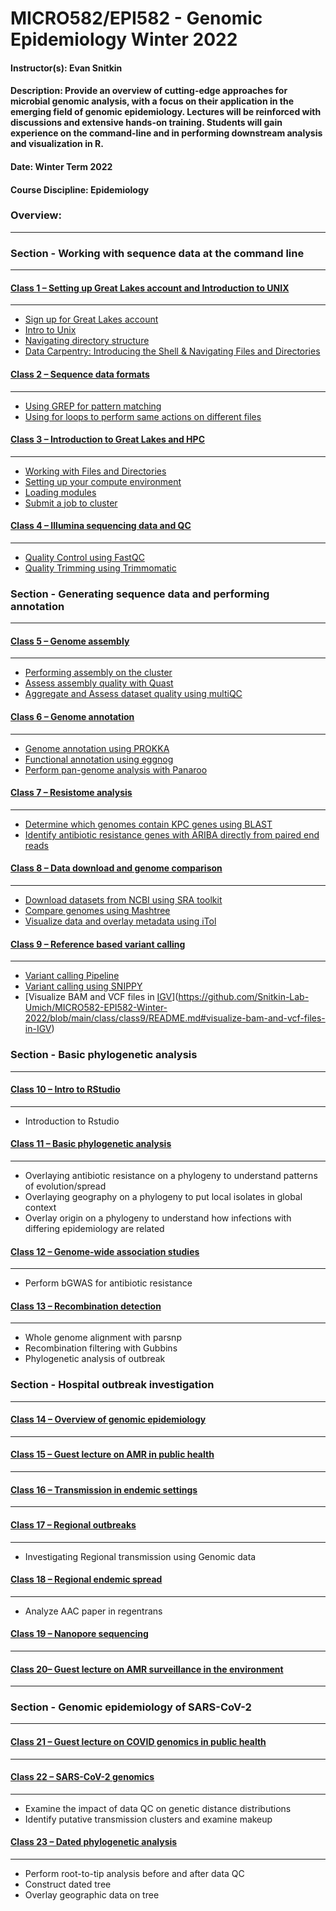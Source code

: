 # MICRO582/EPI582 - Genomic Epidemiology Winter 2022

#### Instructor(s): Evan Snitkin

#### Description: Provide an overview of cutting-edge approaches for microbial genomic analysis, with a focus on their application in the emerging field of genomic epidemiology. Lectures will be reinforced with discussions and extensive hands-on training. Students will gain experience on the command-line and in performing downstream analysis and visualization in R.

#### Date: Winter Term 2022

#### Course Discipline: Epidemiology

### Overview:
------------

### Section - Working with sequence data at the command line
--------------------------------------------------------

#### [Class 1 – Setting up Great Lakes account and Introduction to UNIX](https://github.com/Snitkin-Lab-Umich/MICRO582-EPI582-Winter-2022/blob/main/class/class1/README.md)
***

- [Sign up for Great Lakes account](https://github.com/Snitkin-Lab-Umich/MICRO582-EPI582-Winter-2022/blob/main/class/class1/README.md#sign-up-for-great-lakes-account)
- [Intro to Unix](https://github.com/Snitkin-Lab-Umich/MICRO582-EPI582-Winter-2022/blob/main/class/class1/README.md#intro-to-unix)
- [Navigating directory structure](https://github.com/Snitkin-Lab-Umich/MICRO582-EPI582-Winter-2022/blob/main/class/class1/README.md#navigating-directory-structure)
- [Data Carpentry: Introducing the Shell & Navigating Files and Directories](https://github.com/Snitkin-Lab-Umich/MICRO582-EPI582-Winter-2022/blob/main/class/class1/README.md#data-carpentry:-introducing-the-shell-&-navigating-files-and-directories)

#### [Class 2 – Sequence data formats](https://github.com/Snitkin-Lab-Umich/MICRO582-EPI582-Winter-2022/blob/main/class/class2/README.md)
***

- [Using GREP for pattern matching](https://github.com/Snitkin-Lab-Umich/MICRO582-EPI582-Winter-2022/blob/main/class/class2/README.md#using-grep-for-pattern-matching)
- [Using for loops to perform same actions on different files](https://github.com/Snitkin-Lab-Umich/MICRO582-EPI582-Winter-2022/blob/main/class/class2/README.md#using-for-loops-to-perform-same-actions-on-different-files)

#### [Class 3 – Introduction to Great Lakes and HPC](https://github.com/Snitkin-Lab-Umich/MICRO582-EPI582-Winter-2022/blob/main/class/class3/README.md)
***

- [Working with Files and Directories](https://github.com/Snitkin-Lab-Umich/MICRO582-EPI582-Winter-2022/blob/main/class/class3/README.md#working-with-files-and-directories)
- [Setting up your compute environment](https://github.com/Snitkin-Lab-Umich/MICRO582-EPI582-Winter-2022/blob/main/class/class3/README.md#setting-up-your-compute-environment)
- [Loading modules](https://github.com/Snitkin-Lab-Umich/MICRO582-EPI582-Winter-2022/blob/main/class/class3/README.md#loading-modules)
- [Submit a job to cluster](https://github.com/Snitkin-Lab-Umich/MICRO582-EPI582-Winter-2022/blob/main/class/class3/README.md#submit-a-job-to-cluster)

#### [Class 4 – Illumina sequencing data and QC](https://github.com/Snitkin-Lab-Umich/MICRO582-EPI582-Winter-2022/blob/main/class/class4/README.md)
***

- [Quality Control using FastQC](https://github.com/Snitkin-Lab-Umich/MICRO582-EPI582-Winter-2022/blob/main/class/class4/README.md#quality-control-using-fastqc)
- [Quality Trimming using Trimmomatic](https://github.com/Snitkin-Lab-Umich/MICRO582-EPI582-Winter-2022/blob/main/class/class4/README.md#quality-trimming-using-trimmomatic)


### Section - Generating sequence data and performing annotation
------------------------------------------------------------

#### [Class 5 – Genome assembly](https://github.com/Snitkin-Lab-Umich/MICRO582-EPI582-Winter-2022/blob/main/class/class5/README.md)
***

- [Performing assembly on the cluster](https://github.com/Snitkin-Lab-Umich/MICRO582-EPI582-Winter-2022/blob/main/class/class5/README.md#performing-assembly-on-the-cluster)
- [Assess assembly quality with Quast](https://github.com/Snitkin-Lab-Umich/MICRO582-EPI582-Winter-2022/blob/main/class/class5/README.md#assess-assembly-quality-with-quast)
- [Aggregate and Assess dataset quality using multiQC](https://github.com/Snitkin-Lab-Umich/MICRO582-EPI582-Winter-2022/blob/main/class/class5/README.md#aggregate-and-assess-dataset-quality-using-multiqc)

#### [Class 6 – Genome annotation](https://github.com/Snitkin-Lab-Umich/MICRO582-EPI582-Winter-2022/blob/main/class/class6/README.md)
***

- [Genome annotation using PROKKA](https://github.com/Snitkin-Lab-Umich/MICRO582-EPI582-Winter-2022/blob/main/class/class6/README.md#genome-annotation-using-prokka)
- [Functional annotation using eggnog](https://github.com/Snitkin-Lab-Umich/MICRO582-EPI582-Winter-2022/blob/main/class/class6/README.md#functional-annotation-using-eggnog)
- [Perform pan-genome analysis with Panaroo](https://github.com/Snitkin-Lab-Umich/MICRO582-EPI582-Winter-2022/blob/main/class/class6/README.md#perform-pan-genome-analysis-with-panaroo)


#### [Class 7 – Resistome analysis](https://github.com/Snitkin-Lab-Umich/MICRO582-EPI582-Winter-2022/blob/main/class/class7/README.md)
***

- [Determine which genomes contain KPC genes using BLAST](https://github.com/Snitkin-Lab-Umich/MICRO582-EPI582-Winter-2022/blob/main/class/class7/README.md#determine-which-genomes-contain-KPC-genes-using-blast)
- [Identify antibiotic resistance genes with ARIBA directly from paired end reads](https://github.com/Snitkin-Lab-Umich/MICRO582-EPI582-Winter-2022/blob/main/class/class7/README.md#identify-antibiotic-resistance-genes-with-ariba-directly-from-paired-end-reads)

#### [Class 8 – Data download and genome comparison](https://github.com/Snitkin-Lab-Umich/MICRO582-EPI582-Winter-2022/blob/main/class/class8/README.md)
***

- [Download datasets from NCBI using SRA toolkit](https://github.com/Snitkin-Lab-Umich/MICRO582-EPI582-Winter-2022/blob/main/class/class8/README.md#download-datasets-from-ncbi-using-sra-toolkit)
- [Compare genomes using Mashtree](https://github.com/Snitkin-Lab-Umich/MICRO582-EPI582-Winter-2022/blob/main/class/class8/README.md#compare-genomes-using-mashtree)
- [Visualize data and overlay metadata using iTol](https://github.com/Snitkin-Lab-Umich/MICRO582-EPI582-Winter-2022/blob/main/class/class8/README.md#visualize-our-tree-and-metadata-using-itol)

#### [Class 9 – Reference based variant calling](https://github.com/Snitkin-Lab-Umich/MICRO582-EPI582-Winter-2022/blob/main/class/class9/README.md)
***

- [Variant calling Pipeline](https://github.com/Snitkin-Lab-Umich/MICRO582-EPI582-Winter-2022/blob/main/class/class9/README.md#variant-calling-pipeline)
- [Variant calling using SNIPPY](https://github.com/Snitkin-Lab-Umich/MICRO582-EPI582-Winter-2022/blob/main/class/class9/README.md#variant-calling-using-snippy)
- [Visualize BAM and VCF files in [IGV](http://software.broadinstitute.org/software/igv/)](https://github.com/Snitkin-Lab-Umich/MICRO582-EPI582-Winter-2022/blob/main/class/class9/README.md#visualize-bam-and-vcf-files-in-IGV)


### Section - Basic phylogenetic analysis
-------------------------------------

#### [Class 10 – Intro to RStudio](https://github.com/Snitkin-Lab-Umich/MICRO582-EPI582-Winter-2022/blob/main/class/class11/README.md)
***

- Introduction to Rstudio


#### [Class 11 – Basic phylogenetic analysis](https://github.com/Snitkin-Lab-Umich/MICRO582-EPI582-Winter-2022/blob/main/class/class12/README.md)
***

- Overlaying antibiotic resistance on a phylogeny to understand patterns of evolution/spread
- Overlaying geography on a phylogeny to put local isolates in global context
- Overlay origin on a phylogeny to understand how infections with differing epidemiology are related


#### [Class 12 – Genome-wide association studies](https://github.com/Snitkin-Lab-Umich/MICRO582-EPI582-Winter-2022/blob/main/class/class13/README.md)
***

- Perform bGWAS for antibiotic resistance


#### [Class 13 – Recombination detection](https://github.com/Snitkin-Lab-Umich/MICRO582-EPI582-Winter-2022/blob/main/class/class14/README.md)
***

- Whole genome alignment with parsnp
- Recombination filtering with Gubbins
- Phylogenetic analysis of outbreak

### Section - Hospital outbreak investigation
----------------------------------------------------

#### [Class 14 – Overview of genomic epidemiology](https://github.com/Snitkin-Lab-Umich/MICRO582-EPI582-Winter-2022/blob/main/class/class15/README.md)
***




#### [Class 15 – Guest lecture on AMR in public health](https://github.com/Snitkin-Lab-Umich/MICRO582-EPI582-Winter-2022/blob/main/class/class16/README.md)
***




#### [Class 16 – Transmission in endemic settings](https://github.com/Snitkin-Lab-Umich/MICRO582-EPI582-Winter-2022/blob/main/class/class17/README.md)
***




#### [Class 17 – Regional outbreaks](https://github.com/Snitkin-Lab-Umich/MICRO582-EPI582-Winter-2022/blob/main/class/class18/README.md)
***

-  Investigating Regional transmission using Genomic data


#### [Class 18 – Regional endemic spread](https://github.com/Snitkin-Lab-Umich/MICRO582-EPI582-Winter-2022/blob/main/class/class19/README.md)
***

- Analyze AAC paper in regentrans

#### [Class 19 – Nanopore sequencing](https://github.com/Snitkin-Lab-Umich/MICRO582-EPI582-Winter-2022/blob/main/class/class20/README.md)
***



#### [Class 20– Guest lecture on AMR surveillance in the environment](https://github.com/Snitkin-Lab-Umich/MICRO582-EPI582-Winter-2022/blob/main/class/class21/README.md)
***



### Section - Genomic epidemiology of SARS-CoV-2
--------------------------------------------

#### [Class 21 – Guest lecture on COVID genomics in public health](https://github.com/Snitkin-Lab-Umich/MICRO582-EPI582-Winter-2022/blob/main/class/class22/README.md)
***



#### [Class 22 – SARS-CoV-2 genomics](https://github.com/Snitkin-Lab-Umich/MICRO582-EPI582-Winter-2022/blob/main/class/class23/README.md)
***

- Examine the impact of data QC on genetic distance distributions
- Identify putative transmission clusters and examine makeup

#### [Class 23 – Dated phylogenetic analysis](https://github.com/Snitkin-Lab-Umich/MICRO582-EPI582-Winter-2022/blob/main/class/class24/README.md)
***

- Perform root-to-tip analysis before and after data QC
- Construct dated tree
- Overlay geographic data on tree

